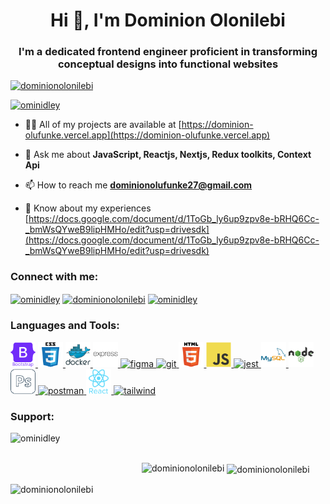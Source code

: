 <h1 align="center">Hi 👋, I'm Dominion Olonilebi</h1>
<h3 align="center">I'm a dedicated frontend engineer proficient in transforming conceptual designs into functional websites</h3>

<p align="left"> <a href="https://github.com/ryo-ma/github-profile-trophy"><img src="https://github-profile-trophy.vercel.app/?username=dominionolonilebi" alt="dominionolonilebi" /></a> </p>

<p align="left"> <a href="https://twitter.com/ominidley" target="blank"><img src="https://img.shields.io/twitter/follow/ominidley?logo=twitter&style=for-the-badge" alt="ominidley" /></a> </p>

- 👨‍💻 All of my projects are available at [https://dominion-olufunke.vercel.app](https://dominion-olufunke.vercel.app)

- 💬 Ask me about **JavaScript, Reactjs, Nextjs, Redux toolkits, Context Api**

- 📫 How to reach me **dominionolufunke27@gmail.com**

- 📄 Know about my experiences [https://docs.google.com/document/d/1ToGb_ly6up9zpv8e-bRHQ6Cc-_bmWsQYweB9lipHMHo/edit?usp=drivesdk](https://docs.google.com/document/d/1ToGb_ly6up9zpv8e-bRHQ6Cc-_bmWsQYweB9lipHMHo/edit?usp=drivesdk)

<h3 align="left">Connect with me:</h3>
<p align="left">
<a href="https://twitter.com/ominidley" target="blank"><img align="center" src="https://raw.githubusercontent.com/rahuldkjain/github-profile-readme-generator/master/src/images/icons/Social/twitter.svg" alt="ominidley" height="30" width="40" /></a>
<a href="https://linkedin.com/in/dominionolonilebi" target="blank"><img align="center" src="https://raw.githubusercontent.com/rahuldkjain/github-profile-readme-generator/master/src/images/icons/Social/linked-in-alt.svg" alt="dominionolonilebi" height="30" width="40" /></a>
<a href="https://instagram.com/ominidley" target="blank"><img align="center" src="https://raw.githubusercontent.com/rahuldkjain/github-profile-readme-generator/master/src/images/icons/Social/instagram.svg" alt="ominidley" height="30" width="40" /></a>
</p>

<h3 align="left">Languages and Tools:</h3>
<p align="left"> <a href="https://getbootstrap.com" target="_blank" rel="noreferrer"> <img src="https://raw.githubusercontent.com/devicons/devicon/master/icons/bootstrap/bootstrap-plain-wordmark.svg" alt="bootstrap" width="40" height="40"/> </a> <a href="https://www.w3schools.com/css/" target="_blank" rel="noreferrer"> <img src="https://raw.githubusercontent.com/devicons/devicon/master/icons/css3/css3-original-wordmark.svg" alt="css3" width="40" height="40"/> </a> <a href="https://www.docker.com/" target="_blank" rel="noreferrer"> <img src="https://raw.githubusercontent.com/devicons/devicon/master/icons/docker/docker-original-wordmark.svg" alt="docker" width="40" height="40"/> </a> <a href="https://expressjs.com" target="_blank" rel="noreferrer"> <img src="https://raw.githubusercontent.com/devicons/devicon/master/icons/express/express-original-wordmark.svg" alt="express" width="40" height="40"/> </a> <a href="https://www.figma.com/" target="_blank" rel="noreferrer"> <img src="https://www.vectorlogo.zone/logos/figma/figma-icon.svg" alt="figma" width="40" height="40"/> </a> <a href="https://git-scm.com/" target="_blank" rel="noreferrer"> <img src="https://www.vectorlogo.zone/logos/git-scm/git-scm-icon.svg" alt="git" width="40" height="40"/> </a> <a href="https://www.w3.org/html/" target="_blank" rel="noreferrer"> <img src="https://raw.githubusercontent.com/devicons/devicon/master/icons/html5/html5-original-wordmark.svg" alt="html5" width="40" height="40"/> </a> <a href="https://developer.mozilla.org/en-US/docs/Web/JavaScript" target="_blank" rel="noreferrer"> <img src="https://raw.githubusercontent.com/devicons/devicon/master/icons/javascript/javascript-original.svg" alt="javascript" width="40" height="40"/> </a> <a href="https://jestjs.io" target="_blank" rel="noreferrer"> <img src="https://www.vectorlogo.zone/logos/jestjsio/jestjsio-icon.svg" alt="jest" width="40" height="40"/> </a> <a href="https://www.mysql.com/" target="_blank" rel="noreferrer"> <img src="https://raw.githubusercontent.com/devicons/devicon/master/icons/mysql/mysql-original-wordmark.svg" alt="mysql" width="40" height="40"/> </a> <a href="https://nodejs.org" target="_blank" rel="noreferrer"> <img src="https://raw.githubusercontent.com/devicons/devicon/master/icons/nodejs/nodejs-original-wordmark.svg" alt="nodejs" width="40" height="40"/> </a> <a href="https://www.photoshop.com/en" target="_blank" rel="noreferrer"> <img src="https://raw.githubusercontent.com/devicons/devicon/master/icons/photoshop/photoshop-line.svg" alt="photoshop" width="40" height="40"/> </a> <a href="https://postman.com" target="_blank" rel="noreferrer"> <img src="https://www.vectorlogo.zone/logos/getpostman/getpostman-icon.svg" alt="postman" width="40" height="40"/> </a> <a href="https://reactjs.org/" target="_blank" rel="noreferrer"> <img src="https://raw.githubusercontent.com/devicons/devicon/master/icons/react/react-original-wordmark.svg" alt="react" width="40" height="40"/> </a> <a href="https://tailwindcss.com/" target="_blank" rel="noreferrer"> <img src="https://www.vectorlogo.zone/logos/tailwindcss/tailwindcss-icon.svg" alt="tailwind" width="40" height="40"/> </a> </p>

<h3 align="left">Support:</h3>
<p><a href="https://www.buymeacoffee.com/ominidley"> <img align="left" src="https://cdn.buymeacoffee.com/buttons/v2/default-yellow.png" height="50" width="210" alt="ominidley" /></a></p><br><br>

<p><img align="left" src="https://github-readme-stats.vercel.app/api/top-langs?username=dominionolonilebi&show_icons=true&locale=en&layout=compact" alt="dominionolonilebi" /></p>

<p>&nbsp;<img align="center" src="https://github-readme-stats.vercel.app/api?username=dominionolonilebi&show_icons=true&locale=en" alt="dominionolonilebi" /></p>

<p><img align="center" src="https://github-readme-streak-stats.herokuapp.com/?user=dominionolonilebi&" alt="dominionolonilebi" /></p>
